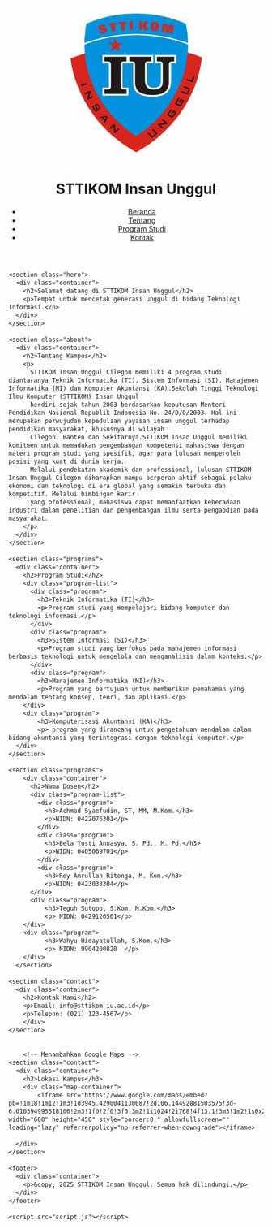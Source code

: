 <!DOCTYPE html>
<html lang="id">
  <head>
    <meta charset="UTF-8" />
    <meta
      name="viewport"
      content="width=device-width, initial-scale=1.0"
    />
    <meta
      http-equiv="X-UA-Compatible"
      content="ie=edge"
    />
    <title>STTIKOM Insan Unggul</title>
    <link
      rel="stylesheet"
      href="style.css"
    />
  </head>
  <body>
    <header>
      <div class="container">
        <img
          src="imageslogo-sttikom.jpeg"
          alt="Logo STTIKOM Insan Unggul"
          class="logo"
        />
        <h1>STTIKOM Insan Unggul</h1>
        <nav>
          <ul>
            <li><a href="#">Beranda</a></li>
            <li><a href="#">Tentang</a></li>
            <li><a href="#">Program Studi</a></li>
            <li><a href="#">Kontak</a></li>
          </ul>
        </nav>
      </div>
    </header>

    <section class="hero">
      <div class="container">
        <h2>Selamat datang di STTIKOM Insan Unggul</h2>
        <p>Tempat untuk mencetak generasi unggul di bidang Teknologi Informasi.</p>
      </div>
    </section>

    <section class="about">
      <div class="container">
        <h2>Tentang Kampus</h2>
        <p>
          STTIKOM Insan Unggul Cilegon memiliki 4 program studi diantaranya Teknik Informatika (TI), Sistem Informasi (SI), Manajemen Informatika (MI) dan Komputer Akuntansi (KA).Sekolah Tinggi Teknologi Ilmu Komputer (STTIKOM) Insan Unggul
          berdiri sejak tahun 2003 berdasarkan keputusan Menteri Pendidikan Nasional Republik Indonesia No. 24/D/O/2003. Hal ini merupakan perwujudan kepedulian yayasan insan unggul terhadap pendidikan masyarakat, khususnya di wilayah
          Cilegon, Banten dan Sekitarnya.STTIKOM Insan Unggul memiliki komitmen untuk memadukan pengembangan kompetensi mahasiswa dengan materi program studi yang spesifik, agar para lulusan memperoleh posisi yang kuat di dunia kerja.
          Melalui pendekatan akademik dan professional, lulusan STTIKOM Insan Unggul Cilegon diharapkan mampu berperan aktif sebagai pelaku ekonomi dan teknologi di era global yang semakin terbuka dan kompetitif. Melalui bimbingan karir
          yang professional, mahasiswa dapat memanfaatkan keberadaan industri dalam penelitian dan pengembangan ilmu serta pengabdian pada masyarakat.
        </p>
      </div>
    </section>

    <section class="programs">
      <div class="container">
        <h2>Program Studi</h2>
        <div class="program-list">
          <div class="program">
            <h3>Teknik Informatika (TI)</h3>
            <p>Program studi yang mempelajari bidang komputer dan teknologi informasi.</p>
          </div>
          <div class="program">
            <h3>Sistem Informasi (SI)</h3>
            <p>Program studi yang berfokus pada manajemen informasi berbasis teknologi untuk mengelola dan menganalisis dalam konteks.</p>
          </div>
          <div class="program">
            <h3>Manajemen Informatika (MI)</h3>
            <p>Program yang bertujuan untuk memberikan pemahaman yang mendalam tentang konsep, teori, dan aplikasi.</p>
        </div>
        <div class="program">
            <h3>Komputerisasi Akuntansi (KA)</h3>
            <p> program yang dirancang untuk pengetahuan mendalam dalam bidang akuntansi yang terintegrasi dengan teknologi komputer.</p>
      </div>
    </section>

    <section class="programs">
        <div class="container">
          <h2>Nama Dosen</h2>
          <div class="program-list">
            <div class="program">
              <h3>Achmad Syaefudin, ST, MM, M.Kom.</h3>
              <p>NIDN: 0422076301</p>
            </div>
            <div class="program">
              <h3>Bela Yusti Annasya, S. Pd., M. Pd.</h3>
              <p>NIDN: 0405069701</p>
            </div>
            <div class="program">
              <h3>Roy Amrullah Ritonga, M. Kom.</h3>
              <p>NIDN: 0423038304</p>
          </div>
          <div class="program">
              <h3>Teguh Sutopo, S.Kom, M.Kom.</h3>
              <p> NIDN: 0429126501</p>
        </div>
        <div class="program">
              <h3>Wahyu Hidayatullah, S.Kom.</h3>
              <p> NIDN: 9904200820	</p>
        </div>
      </section>

    <section class="contact">
      <div class="container">
        <h2>Kontak Kami</h2>
        <p>Email: info@sttikom-iu.ac.id</p>
        <p>Telepon: (021) 123-4567</p>
        </div>
    </section>


        <!-- Menambahkan Google Maps -->
    <section class="contact">
      <div class="container">
        <h3>Lokasi Kampus</h3>
        <div class="map-container">
            <iframe src="https://www.google.com/maps/embed?pb=!1m18!1m12!1m3!1d3945.4290041130087!2d106.14492881503575!3d-6.010394995518106!2m3!1f0!2f0!3f0!3m2!1i1024!2i768!4f13.1!3m3!1m2!1s0x2e41999d32d7f71f%3A0x87d7980ffb6490ea!2sSTTIKOM%20Insan%20Unggul%20Cilegon!5e0!3m2!1sid!2sid!4v1674080519395!5m2!1sid!2sid" width="600" height="450" style="border:0;" allowfullscreen="" loading="lazy" referrerpolicy="no-referrer-when-downgrade"></iframe>

      </div>
    </section>

    <footer>
      <div class="container">
        <p>&copy; 2025 STTIKOM Insan Unggul. Semua hak dilindungi.</p>
      </div>
    </footer>

    <script src="script.js"></script>
  </body>
</html>
